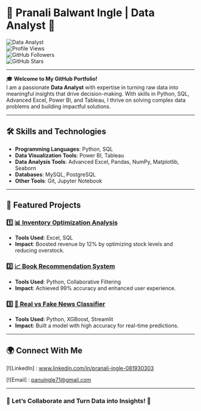 
# 🌟 Pranali Balwant Ingle | Data Analyst 🚀

![Data Analyst](https://img.shields.io/badge/Data%20Analyst-Python%20|%20SQL%20|%20Excel%20|%20PowerBI%20|%20Tableau-brightgreen)  
![Profile Views](https://komarev.com/ghpvc/?username=your-username&color=blue)  
![GitHub Followers](https://img.shields.io/github/followers/your-username?style=social)  
![GitHub Stars](https://img.shields.io/github/stars/your-username?style=social)

---

🎓 **Welcome to My GitHub Portfolio!**  
I am a passionate **Data Analyst** with expertise in turning raw data into meaningful insights that drive decision-making. With skills in Python, SQL, Advanced Excel, Power BI, and Tableau, I thrive on solving complex data problems and building impactful solutions.

---

## 🛠️ **Skills and Technologies**
- **Programming Languages**: Python, SQL  
- **Data Visualization Tools**: Power BI, Tableau  
- **Data Analysis Tools**: Advanced Excel, Pandas, NumPy, Matplotlib, Seaborn  
- **Databases**: MySQL, PostgreSQL  
- **Other Tools**: Git, Jupyter Notebook  

---

## 📂 **Featured Projects**
### 1️⃣ [📊 Inventory Optimization Analysis](https://github.com/your-username/inventory-optimization)
- **Tools Used**: Excel, SQL  
- **Impact**: Boosted revenue by 12% by optimizing stock levels and reducing overstock.

### 2️⃣ [📈 Book Recommendation System](https://github.com/your-username/book-recommendation)
- **Tools Used**: Python, Collaborative Filtering  
- **Impact**: Achieved 99% accuracy and enhanced user experience.

### 3️⃣ [🧮 Real vs Fake News Classifier](https://github.com/your-username/fake-news-classifier)
- **Tools Used**: Python, XGBoost, Streamlit  
- **Impact**: Built a model with high accuracy for real-time predictions.

---

## 🌍 **Connect With Me**
[![LinkedIn] : www.linkedin.com/in/pranali-ingle-081930303

[![Email] : panuingle71@gmail.com

---

### 🚀 **Let’s Collaborate and Turn Data into Insights!** 🚀
